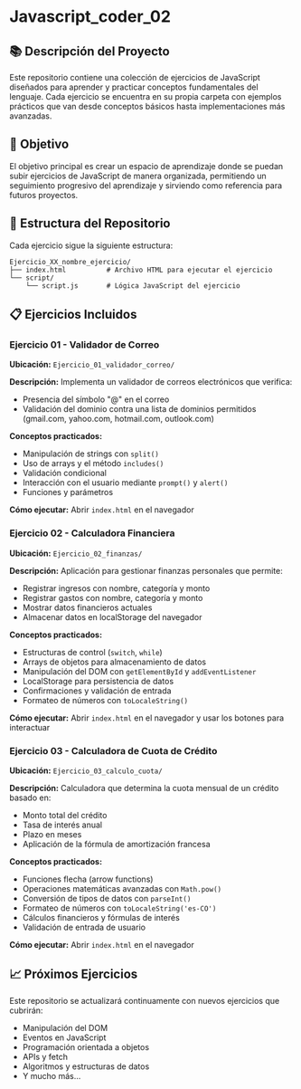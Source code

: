 # Javascript_coder_02

## 📚 Descripción del Proyecto

Este repositorio contiene una colección de ejercicios de JavaScript diseñados para aprender y practicar conceptos fundamentales del lenguaje. Cada ejercicio se encuentra en su propia carpeta con ejemplos prácticos que van desde conceptos básicos hasta implementaciones más avanzadas.

## 🎯 Objetivo

El objetivo principal es crear un espacio de aprendizaje donde se puedan subir ejercicios de JavaScript de manera organizada, permitiendo un seguimiento progresivo del aprendizaje y sirviendo como referencia para futuros proyectos.

## 📁 Estructura del Repositorio

Cada ejercicio sigue la siguiente estructura:
```
Ejercicio_XX_nombre_ejercicio/
├── index.html          # Archivo HTML para ejecutar el ejercicio
└── script/
    └── script.js       # Lógica JavaScript del ejercicio
```

## 📋 Ejercicios Incluidos

### Ejercicio 01 - Validador de Correo
**Ubicación:** `Ejercicio_01_validador_correo/`

**Descripción:** Implementa un validador de correos electrónicos que verifica:
- Presencia del símbolo "@" en el correo
- Validación del dominio contra una lista de dominios permitidos (gmail.com, yahoo.com, hotmail.com, outlook.com)

**Conceptos practicados:**
- Manipulación de strings con `split()`
- Uso de arrays y el método `includes()`
- Validación condicional
- Interacción con el usuario mediante `prompt()` y `alert()`
- Funciones y parámetros

**Cómo ejecutar:** Abrir `index.html` en el navegador

### Ejercicio 02 - Calculadora Financiera
**Ubicación:** `Ejercicio_02_finanzas/`

**Descripción:** Aplicación para gestionar finanzas personales que permite:
- Registrar ingresos con nombre, categoría y monto
- Registrar gastos con nombre, categoría y monto
- Mostrar datos financieros actuales
- Almacenar datos en localStorage del navegador

**Conceptos practicados:**
- Estructuras de control (`switch`, `while`)
- Arrays de objetos para almacenamiento de datos
- Manipulación del DOM con `getElementById` y `addEventListener`
- LocalStorage para persistencia de datos
- Confirmaciones y validación de entrada
- Formateo de números con `toLocaleString()`

**Cómo ejecutar:** Abrir `index.html` en el navegador y usar los botones para interactuar

### Ejercicio 03 - Calculadora de Cuota de Crédito
**Ubicación:** `Ejercicio_03_calculo_cuota/`

**Descripción:** Calculadora que determina la cuota mensual de un crédito basado en:
- Monto total del crédito
- Tasa de interés anual
- Plazo en meses
- Aplicación de la fórmula de amortización francesa

**Conceptos practicados:**
- Funciones flecha (arrow functions)
- Operaciones matemáticas avanzadas con `Math.pow()`
- Conversión de tipos de datos con `parseInt()`
- Formateo de números con `toLocaleString('es-CO')`
- Cálculos financieros y fórmulas de interés
- Validación de entrada de usuario

**Cómo ejecutar:** Abrir `index.html` en el navegador

## 📈 Próximos Ejercicios

Este repositorio se actualizará continuamente con nuevos ejercicios que cubrirán:
- Manipulación del DOM
- Eventos en JavaScript
- Programación orientada a objetos
- APIs y fetch
- Algoritmos y estructuras de datos
- Y mucho más...